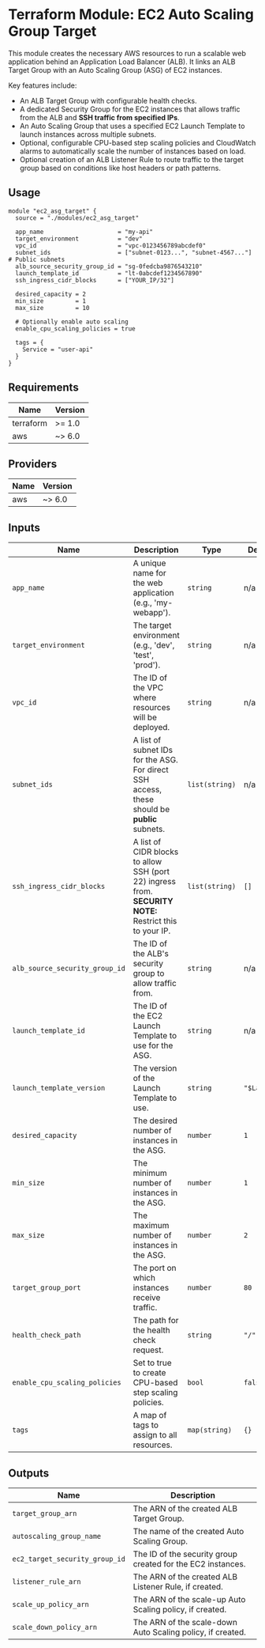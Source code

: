 # Terraform Module: EC2 Auto Scaling Group Target

This module creates the necessary AWS resources to run a scalable web application behind an Application Load Balancer (ALB). It links an ALB Target Group with an Auto Scaling Group (ASG) of EC2 instances.

Key features include:
* An ALB Target Group with configurable health checks.
* A dedicated Security Group for the EC2 instances that allows traffic from the ALB and **SSH traffic from specified IPs**.
* An Auto Scaling Group that uses a specified EC2 Launch Template to launch instances across multiple subnets.
* Optional, configurable CPU-based step scaling policies and CloudWatch alarms to automatically scale the number of instances based on load.
* Optional creation of an ALB Listener Rule to route traffic to the target group based on conditions like host headers or path patterns.

## Usage

```hcl
module "ec2_asg_target" {
  source = "./modules/ec2_asg_target"

  app_name                     = "my-api"
  target_environment           = "dev"
  vpc_id                       = "vpc-0123456789abcdef0"
  subnet_ids                   = ["subnet-0123...", "subnet-4567..."] # Public subnets
  alb_source_security_group_id = "sg-0fedcba9876543210"
  launch_template_id           = "lt-0abcdef1234567890"
  ssh_ingress_cidr_blocks      = ["YOUR_IP/32"]

  desired_capacity = 2
  min_size         = 1
  max_size         = 10

  # Optionally enable auto scaling
  enable_cpu_scaling_policies = true
  
  tags = {
    Service = "user-api"
  }
}
```

## Requirements

| Name      | Version |
| --------- | ------- |
| terraform | >= 1.0  |
| aws       | ~> 6.0  |

## Providers

| Name | Version |
| ---- | ------- |
| aws  | ~> 6.0  |

## Inputs

| Name                             | Description                                                                                                                      | Type           | Default       | Required |
| -------------------------------- | -------------------------------------------------------------------------------------------------------------------------------- | -------------- | ------------- | :------: |
| `app_name`                       | A unique name for the web application (e.g., 'my-webapp').                                                                       | `string`       | n/a           |   yes    |
| `target_environment`             | The target environment (e.g., 'dev', 'test', 'prod').                                                                            | `string`       | n/a           |   yes    |
| `vpc_id`                         | The ID of the VPC where resources will be deployed.                                                                              | `string`       | n/a           |   yes    |
| `subnet_ids`                     | A list of subnet IDs for the ASG. For direct SSH access, these should be **public** subnets.                                       | `list(string)` | n/a           |   yes    |
| `ssh_ingress_cidr_blocks`        | A list of CIDR blocks to allow SSH (port 22) ingress from. **SECURITY NOTE:** Restrict this to your IP.                            | `list(string)` | `[]`          |   yes    |
| `alb_source_security_group_id`   | The ID of the ALB's security group to allow traffic from.                                                                        | `string`       | n/a           |   yes    |
| `launch_template_id`             | The ID of the EC2 Launch Template to use for the ASG.                                                                            | `string`       | n/a           |   yes    |
| `launch_template_version`        | The version of the Launch Template to use.                                                                                       | `string`       | `"$Latest"`   |    no    |
| `desired_capacity`               | The desired number of instances in the ASG.                                                                                      | `number`       | `1`           |    no    |
| `min_size`                       | The minimum number of instances in the ASG.                                                                                      | `number`       | `1`           |    no    |
| `max_size`                       | The maximum number of instances in the ASG.                                                                                      | `number`       | `2`           |    no    |
| `target_group_port`              | The port on which instances receive traffic.                                                                                     | `number`       | `80`          |    no    |
| `health_check_path`              | The path for the health check request.                                                                                           | `string`       | `"/"`         |    no    |
| `enable_cpu_scaling_policies`    | Set to true to create CPU-based step scaling policies.                                                                           | `bool`         | `false`       |    no    |
| `tags`                           | A map of tags to assign to all resources.                                                                                        | `map(string)`  | `{}`          |    no    |

## Outputs

| Name                         | Description                                                        |
| ---------------------------- | ------------------------------------------------------------------ |
| `target_group_arn`           | The ARN of the created ALB Target Group.                           |
| `autoscaling_group_name`     | The name of the created Auto Scaling Group.                        |
| `ec2_target_security_group_id` | The ID of the security group created for the EC2 instances.        |
| `listener_rule_arn`          | The ARN of the created ALB Listener Rule, if created.              |
| `scale_up_policy_arn`        | The ARN of the scale-up Auto Scaling policy, if created.           |
| `scale_down_policy_arn`      | The ARN of the scale-down Auto Scaling policy, if created.         |
